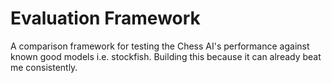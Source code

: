 # Evaluation Framework

A comparison framework for testing the Chess AI's performance against known good models i.e. stockfish. Building this because it can already beat me consistently.